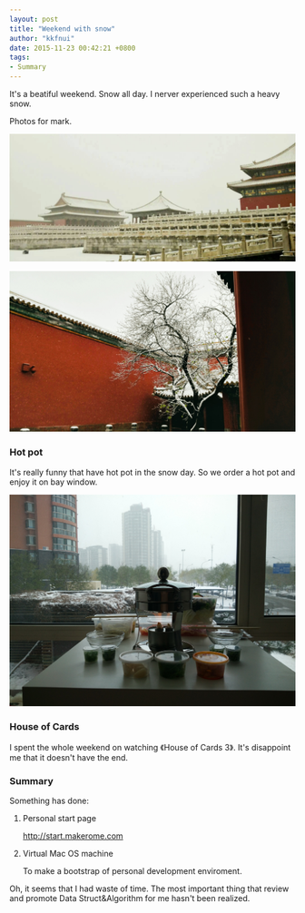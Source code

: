 ```yaml
---
layout: post
title: "Weekend with snow"
author: "kkfnui"
date: 2015-11-23 00:42:21 +0800
tags:
- Summary
---
```


It's a beatiful weekend. Snow all day. I nerver experienced such a heavy snow.

Photos for mark.

![](/media/14482109984907.jpg)

![](/media/14482109275953.jpg)


### Hot pot

It's really funny that have hot pot in the snow day. So we order a hot pot and enjoy it on bay window.

![](/media/14482110162029.jpg)

### House of Cards

I spent the whole weekend on watching 《House of Cards 3》. It's disappoint me that it doesn't have the end.

### Summary

Something has done:

1. Personal start page
	
	http://start.makerome.com
	
2. Virtual Mac OS machine

	To make a bootstrap of personal development enviroment.

Oh, it seems that I had waste of time. The most important thing that review and promote Data Struct&Algorithm for me hasn't been realized. 




